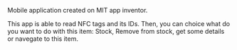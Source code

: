 Mobile application created on MIT app inventor.

This app is able to read NFC tags and its IDs. Then, you can choice what do you want to do with this item: Stock, Remove from stock, get some details or navegate to this item.
